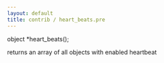 ```yaml
---
layout: default
title: contrib / heart_beats.pre
---
```



object *heart_beats();

returns an array of all objects with enabled heartbeat

